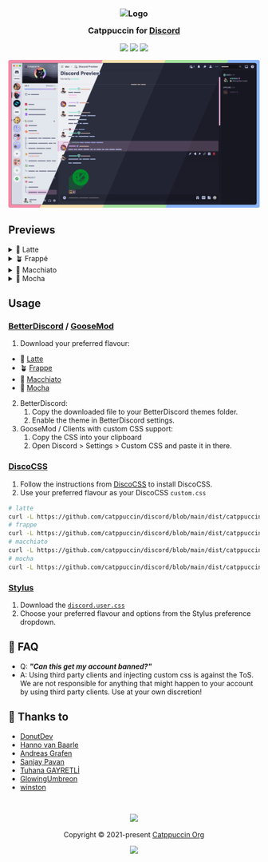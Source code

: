 <h3 align="center">
	<img src="https://raw.githubusercontent.com/catppuccin/catppuccin/main/assets/logos/exports/1544x1544_circle.png" width="100" alt="Logo"/><br/>
	<img src="https://raw.githubusercontent.com/catppuccin/catppuccin/main/assets/misc/transparent.png" height="30" width="0px"/>
	Catppuccin for <a href="https://discord.com/">Discord</a>
	<img src="https://raw.githubusercontent.com/catppuccin/catppuccin/main/assets/misc/transparent.png" height="30" width="0px"/>
</h3>

<p align="center">
    <a href="https://github.com/catppuccin/discord/stargazers"><img src="https://img.shields.io/github/stars/catppuccin/discord?colorA=363a4f&colorB=b7bdf8&style=for-the-badge"></a>
    <a href="https://github.com/catppuccin/discord/issues"><img src="https://img.shields.io/github/issues/catppuccin/discord?colorA=363a4f&colorB=f5a97f&style=for-the-badge"></a>
    <a href="https://github.com/catppuccin/discord/contributors"><img src="https://img.shields.io/github/contributors/catppuccin/discord?colorA=363a4f&colorB=a6da95&style=for-the-badge"></a>
</p>

![Discord Theme Preview](assets/preview.webp)

## Previews

<details>
<summary>🌻 Latte</summary>
<img src="assets/latte.webp"/>
</details>
<details>
<summary>🪴 Frappé</summary>
<img src="assets/frappe.webp"/>
</details>
<details>
<summary>🌺 Macchiato</summary>
<img src="assets/macchiato.webp"/>
</details>
<details>
<summary>🌿 Mocha</summary>
<img src="assets/mocha.webp"/>
</details>

## Usage

### [BetterDiscord](https://betterdiscord.app) / [GooseMod](https://goosemod.com/)

1. Download your preferred flavour:

- 🌻 [Latte](https://github.com/catppuccin/discord/raw/main/themes/latte.theme.css)
- 🪴 [Frappe](https://github.com/catppuccin/discord/raw/main/themes/frappe.theme.css)
- 🌺 [Macchiato](https://github.com/catppuccin/discord/raw/main/themes/macchiato.theme.css)
- 🌿 [Mocha](https://github.com/catppuccin/discord/raw/main/themes/mocha.theme.css)

2. BetterDiscord: 
	1. Copy the downloaded file to your BetterDiscord themes folder.
	2. Enable the theme in BetterDiscord settings.
3. GooseMod / Clients with custom CSS support:
	1. Copy the CSS into your clipboard
	2. Open Discord > Settings > Custom CSS and paste it in there.

### [DiscoCSS](https://github.com/mlvzk/discocss)

1. Follow the instructions from [DiscoCSS](https://github.com/mlvzk/discocss#installation) to install DiscoCSS.
2. Use your preferred flavour as your DiscoCSS `custom.css`
```bash
# latte
curl -L https://github.com/catppuccin/discord/blob/main/dist/catppuccin-latte.theme.css >> ~/.config/discocss/custom.css
# frappe
curl -L https://github.com/catppuccin/discord/blob/main/dist/catppuccin-frappe.theme.css >> ~/.config/discocss/custom.css
# macchiato
curl -L https://github.com/catppuccin/discord/blob/main/dist/catppuccin-macchiato.theme.css >> ~/.config/discocss/custom.css
# mocha
curl -L https://github.com/catppuccin/discord/blob/main/dist/catppuccin-mocha.theme.css >> ~/.config/discocss/custom.css
```

### [Stylus](https://github.com/openstyles/stylus)

1. Download the [`discord.user.css`](./discord.user.css)
2. Choose your preferred flavour and options from the Stylus preference dropdown.

## 🙋 FAQ

-   Q: **_"Can this get my account banned?"_**
-   A: Using third party clients and injecting custom css is against the ToS. We are not responsible for anything that might happen to your account by using third party clients. Use at your own discretion!

## 💝 Thanks to

-   [DonutDev](https://github.com/DonutDev)
-   [Hanno van Baarle](https://github.com/HannoVB1)
-   [Andreas Grafen](https://github.com/andreasgrafen)
-   [Sanjay Pavan](https://github.com/WitherCubes)
-   [Tuhana GAYRETLİ](https://github.com/tuhanayim)
-   [GlowingUmbreon](https://github.com/glowingumbreon)
-   [winston](https://github.com/nekowinston)

&nbsp;

<p align="center"><img src="https://raw.githubusercontent.com/catppuccin/catppuccin/main/assets/footers/gray0_ctp_on_line.svg?sanitize=true" /></p>
<p align="center">Copyright &copy; 2021-present <a href="https://github.com/catppuccin" target="_blank">Catppuccin Org</a>
<p align="center"><a href="https://github.com/catppuccin/catppuccin/blob/main/LICENSE"><img src="https://img.shields.io/static/v1.svg?style=for-the-badge&label=License&message=MIT&colorA=363a4f&colorB=b7bdf8"/></a></p>
